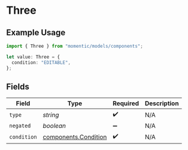 # Three

## Example Usage

```typescript
import { Three } from "momentic/models/components";

let value: Three = {
  condition: "EDITABLE",
};
```

## Fields

| Field                                                        | Type                                                         | Required                                                     | Description                                                  |
| ------------------------------------------------------------ | ------------------------------------------------------------ | ------------------------------------------------------------ | ------------------------------------------------------------ |
| `type`                                                       | *string*                                                     | :heavy_check_mark:                                           | N/A                                                          |
| `negated`                                                    | *boolean*                                                    | :heavy_minus_sign:                                           | N/A                                                          |
| `condition`                                                  | [components.Condition](../../models/components/condition.md) | :heavy_check_mark:                                           | N/A                                                          |